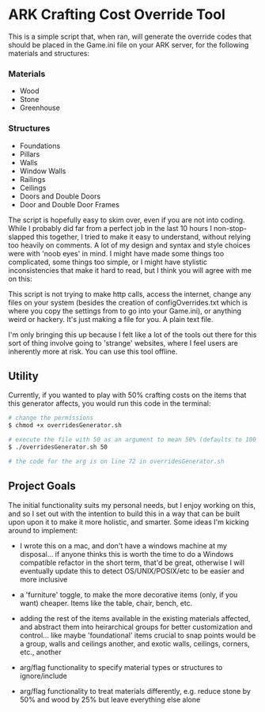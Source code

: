 # ARK Crafting Cost Override Tool
This is a simple script that, when ran, will generate the override codes that should be placed in the Game.ini file on your ARK server, for the following materials and structures:

### Materials 
- Wood
- Stone
- Greenhouse

### Structures 
- Foundations
- Pillars
- Walls
- Window Walls
- Railings
- Ceilings
- Doors and Double Doors
- Door and Double Door Frames

The script is hopefully easy to skim over, even if you are not into coding. While I probably did far from a perfect job in the last 10 hours I non-stop-slapped this together, I tried to make it easy to understand, without relying too heavily on comments. A lot of my design and syntax and style choices were with 'noob eyes' in mind. I might have made some things too complicated, some things too simple, or I might have stylistic inconsistencies that make it hard to read, but I think you will agree with me on this:

This script is not trying to make http calls, access the internet, change any files on your system (besides the creation of configOverrides.txt which is where you copy the settings from to go into your Game.ini), or anything weird or hackery. It's just making a file for you. A plain text file.

I'm only bringing this up because I felt like a lot of the tools out there for this sort of thing involve going to 'strange' websites, where I feel users are inherently more at risk. You can use this tool offline. 

## Utility

Currently, if you wanted to play with 50% crafting costs on the items that this generator affects, you would run this code in the terminal:

```bash
# change the permissions
$ chmod +x overridesGenerator.sh

# execute the file with 50 as an argument to mean 50% (defaults to 100 or 100%)
$ ./overridesGenerator.sh 50

# the code for the arg is on line 72 in overridesGenerator.sh
``` 

## Project Goals

The initial functionality suits my personal needs, but I enjoy working on this, and so I set out with the intention to build this in a way that can be built upon upon it to make it more holistic, and smarter. Some ideas I'm kicking around to implement:

- I wrote this on a mac, and don't have a windows machine at my disposal... if anyone thinks this is worth the time to do a Windows compatible refactor in the short term, that'd be great, otherwise I will eventually update this to detect OS/UNIX/POSIX/etc to be easier and more inclusive

- a 'furniture' toggle, to make the more decorative items (only, if you want) cheaper. Items like the table, chair, bench, etc.

- adding the rest of the items available in the existing materials affected, and abstract them into heirarchical groups for better customization and control... like maybe 'foundational' items crucial to snap points would be a group, walls and ceilings another, and exotic walls, ceilings, corners, etc., another

- arg/flag functionality to specify material types or structures to ignore/include

- arg/flag functionality to treat materials differently, e.g. reduce stone by 50% and wood by 25% but leave everything else alone